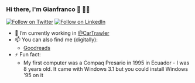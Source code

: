 ### Hi there, I'm Gianfranco 👋 👩‍🌾

[![Follow on Twitter](https://img.shields.io/badge/Follow-Twitter-1DA1F2.svg)](https://twitter.com/gianpaj)
[![Follow on LinkedIn](https://img.shields.io/badge/Follow-LinkedIn-2867B2.svg)](https://linkedin.com/in/gianpaj)

- 🔭 I’m currently working in [@CarTrawler](https://github.com/cartrawler)
- 📫 You can also find me (digitally):
  - [Goodreads](https://www.goodreads.com/user/show/10470860-gianfranco)
- ⚡ Fun fact:
  - My first computer was a Compaq Presario in 1995 in Ecuador - I was 8 years old. It came with Windows 3.1 but you could install Windows '95 on it
